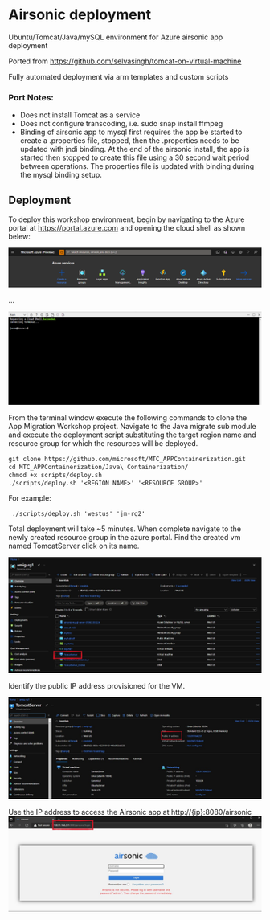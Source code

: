 # Airsonic deployment 
Ubuntu/Tomcat/Java/mySQL environment for Azure airsonic app deployment


Ported from https://github.com/selvasingh/tomcat-on-virtual-machine

Fully automated deployment via arm templates and custom scripts

### Port Notes:

* Does not install Tomcat as a service
* Does not configure transcoding, i.e. sudo snap install ffmpeg
* Binding of airsonic app to mysql first requires the app be started to create a .properties file, stopped, then the .properties needs to be updated with jndi binding.  At the end of the airsonic install, the app is started then stopped to create this file using a 30 second wait period between operations.  The properties file is updated with binding during the mysql binding setup.

## Deployment

To deploy this workshop environment, begin by navigating to the Azure portal at https://portal.azure.com and opening the cloud shell as shown belew:

![Cloud Shell](../media/shell.png)

...

![Terminal](../media/shell2.png)

From the terminal window execute the following commands to clone the App Migration Workshop project.  Navigate to the Java migrate sub module and execute the deployment script substituting the target region name and resource group for which the resources will be deployed.

    git clone https://github.com/microsoft/MTC_APPContainerization.git
    cd MTC_APPContainerization/Java\ Containerization/
    chmod +x scripts/deploy.sh
    ./scripts/deploy.sh '<REGION NAME>' '<RESOURCE GROUP>'

For example:

     ./scripts/deploy.sh 'westus' 'jm-rg2'

Total deployment will take ~5 minutes.  When complete navigate to the newly created resource group in the azure portal.  Find the created vm named TomcatServer click on its name.  

![Tomcat VM.](../media/server.jpg)

Identify the public IP address provisioned for the VM.

![Public IP.](../media/ip.jpg)

Use the IP address to access the Airsonic app at http://{ip}:8080/airsonic
![Airsonic App.](../media/app.jpg)
